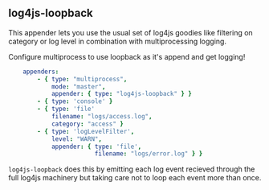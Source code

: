 ## log4js-loopback

This appender lets you use the usual set of log4js goodies like filtering on
category or log level in combination with multiprocessing logging.

Configure multiprocess to use loopback as it's append and get logging!

```yaml
    appenders:
        - { type: "multiprocess",
            mode: "master",
            appender: { type: "log4js-loopback" } }
        - { type: 'console' }
        - { type: 'file'
            filename: "logs/access.log",
            category: "access" }
        - { type: 'logLevelFilter',
            level: "WARN",
            appender: { type: 'file',
                        filename: "logs/error.log" } }
```

`log4js-loopback` does this by emitting each log event recieved through the
full log4js machinery but taking care not to loop each event more than once.
